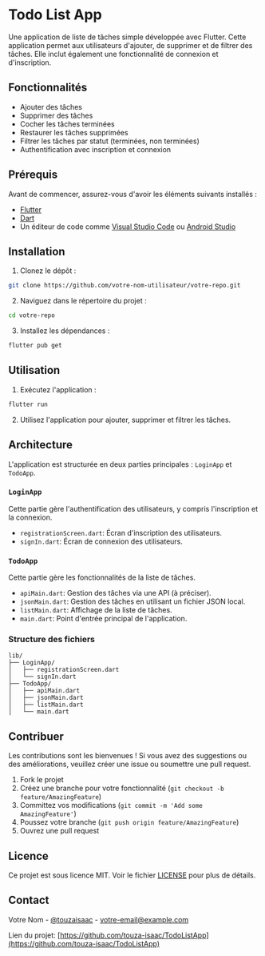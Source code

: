 # Todo List App

Une application de liste de tâches simple développée avec Flutter. Cette application permet aux utilisateurs d'ajouter, de supprimer et de filtrer des tâches. Elle inclut également une fonctionnalité de connexion et d'inscription.

## Fonctionnalités

- Ajouter des tâches
- Supprimer des tâches
- Cocher les tâches terminées
- Restaurer les tâches supprimées
- Filtrer les tâches par statut (terminées, non terminées)
- Authentification avec inscription et connexion

## Prérequis

Avant de commencer, assurez-vous d'avoir les éléments suivants installés :

- [Flutter](https://flutter.dev/docs/get-started/install)
- [Dart](https://dart.dev/get-dart)
- Un éditeur de code comme [Visual Studio Code](https://code.visualstudio.com/) ou [Android Studio](https://developer.android.com/studio)

## Installation

1. Clonez le dépôt :

```sh
git clone https://github.com/votre-nom-utilisateur/votre-repo.git
```

2. Naviguez dans le répertoire du projet :

```sh
cd votre-repo
```

3. Installez les dépendances :

```sh
flutter pub get
```

## Utilisation

1. Exécutez l'application :

```sh
flutter run
```

2. Utilisez l'application pour ajouter, supprimer et filtrer les tâches.

## Architecture

L'application est structurée en deux parties principales : `LoginApp` et `TodoApp`. 

### `LoginApp`

Cette partie gère l'authentification des utilisateurs, y compris l'inscription et la connexion.

- `registrationScreen.dart`: Écran d'inscription des utilisateurs.
- `signIn.dart`: Écran de connexion des utilisateurs.

### `TodoApp`

Cette partie gère les fonctionnalités de la liste de tâches.

- `apiMain.dart`: Gestion des tâches via une API (à préciser).
- `jsonMain.dart`: Gestion des tâches en utilisant un fichier JSON local.
- `listMain.dart`: Affichage de la liste de tâches.
- `main.dart`: Point d'entrée principal de l'application.

### Structure des fichiers

```
lib/
├── LoginApp/
│   ├── registrationScreen.dart
│   └── signIn.dart
├── TodoApp/
│   ├── apiMain.dart
│   ├── jsonMain.dart
│   ├── listMain.dart
│   └── main.dart
```

## Contribuer

Les contributions sont les bienvenues ! Si vous avez des suggestions ou des améliorations, veuillez créer une issue ou soumettre une pull request.

1. Fork le projet
2. Créez une branche pour votre fonctionnalité (`git checkout -b feature/AmazingFeature`)
3. Committez vos modifications (`git commit -m 'Add some AmazingFeature'`)
4. Poussez votre branche (`git push origin feature/AmazingFeature`)
5. Ouvrez une pull request

## Licence

Ce projet est sous licence MIT. Voir le fichier [LICENSE](LICENSE) pour plus de détails.

## Contact

Votre Nom - [@touzaisaac](https://twitter.com/touzaisaac) - votre-email@example.com

Lien du projet: [https://github.com/touza-isaac/TodoListApp](https://github.com/touza-isaac/TodoListApp)
